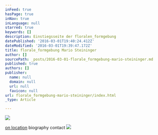 ```yaml
---
inFeed: true
hasPage: true
inNav: true
inLanguage: null
starred: true
keywords: []
description: Einstiegsseite der floralen_formgebung
datePublished: '2016-03-01T19:40:24.412Z'
dateModified: '2016-03-01T19:39:47.172Z'
title: florale_formgebung Mario Steininger
author: []
sourcePath: _posts/2016-03-01-florale_formgebung-mario-steininger.md
published: true
authors: []
publisher:
  name: null
  domain: null
  url: null
  favicon: null
url: florale_formgebung-mario-steininger/index.html
_type: Article

---
```

![](https://the-grid-user-content.s3-us-west-2.amazonaws.com/7fb94107-0fc2-4c24-9dea-9723dca3b6d8.jpg)

[on location][0] biography contact ![](https://the-grid-user-content.s3-us-west-2.amazonaws.com/a2763b15-2a21-4598-adb3-912b6f392133.gif)

[0]: https://app.thegrid.io/sites/71e97b1f-3199-4c28-8579-efd814d4033e/posts/a7a1c25c-f760-4f7d-a58b-78953020024a